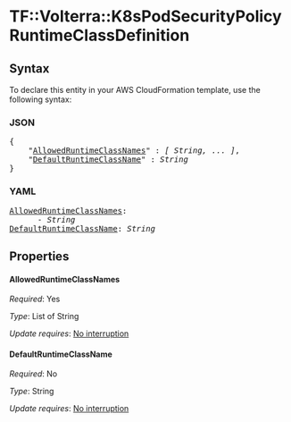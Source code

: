 # TF::Volterra::K8sPodSecurityPolicy RuntimeClassDefinition

## Syntax

To declare this entity in your AWS CloudFormation template, use the following syntax:

### JSON

<pre>
{
    "<a href="#allowedruntimeclassnames" title="AllowedRuntimeClassNames">AllowedRuntimeClassNames</a>" : <i>[ String, ... ]</i>,
    "<a href="#defaultruntimeclassname" title="DefaultRuntimeClassName">DefaultRuntimeClassName</a>" : <i>String</i>
}
</pre>

### YAML

<pre>
<a href="#allowedruntimeclassnames" title="AllowedRuntimeClassNames">AllowedRuntimeClassNames</a>: <i>
      - String</i>
<a href="#defaultruntimeclassname" title="DefaultRuntimeClassName">DefaultRuntimeClassName</a>: <i>String</i>
</pre>

## Properties

#### AllowedRuntimeClassNames

_Required_: Yes

_Type_: List of String

_Update requires_: [No interruption](https://docs.aws.amazon.com/AWSCloudFormation/latest/UserGuide/using-cfn-updating-stacks-update-behaviors.html#update-no-interrupt)

#### DefaultRuntimeClassName

_Required_: No

_Type_: String

_Update requires_: [No interruption](https://docs.aws.amazon.com/AWSCloudFormation/latest/UserGuide/using-cfn-updating-stacks-update-behaviors.html#update-no-interrupt)

